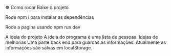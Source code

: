 ⚙ Como rodar
Baixe o projeto

Rode npm i para instalar as dependências

Rode a pagina usando npm run dev

A ideia do projeto
A ideia do programa é uma lista de pessoas.
Ideias de melhorias
Uma parte back end para guardas as informações. Atualmente as informações são salvas em localStorage.
